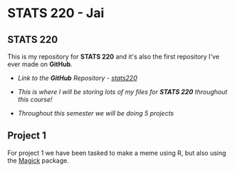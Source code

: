 # STATS 220 - Jai
## STATS 220
This is my repository for **STATS 220** and it's also the first repository I've ever made on **GitHub**.

- *Link to the **GitHub** Repository - [stats220](https://github.com/jai-findlater/stats220)*

- *This is where I will be storing lots of my files for **STATS 220** throughout this course!*

- *Throughout this semester we will be doing 5 projects*

## Project 1
For project 1 we have been tasked to make a meme using R, but also using the [Magick](https://cran.r-project.org/web/packages/magick/vignettes/intro.html) package.
